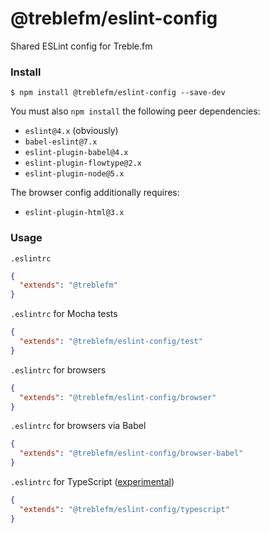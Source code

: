 # @treblefm/eslint-config
Shared ESLint config for Treble.fm

### Install
```
$ npm install @treblefm/eslint-config --save-dev
```

You must also `npm install` the following peer dependencies:
- `eslint@4.x` (obviously)
- `babel-eslint@7.x`
- `eslint-plugin-babel@4.x`
- `eslint-plugin-flowtype@2.x`
- `eslint-plugin-node@5.x`

The browser config additionally requires:
- `eslint-plugin-html@3.x`

### Usage
`.eslintrc`
```json
{
  "extends": "@treblefm"
}
```

`.eslintrc` for Mocha tests
```json
{
  "extends": "@treblefm/eslint-config/test"
}
```

`.eslintrc` for browsers
```json
{
  "extends": "@treblefm/eslint-config/browser"
}
```

`.eslintrc` for browsers via Babel
```json
{
  "extends": "@treblefm/eslint-config/browser-babel"
}
```

`.eslintrc` for TypeScript ([experimental](https://github.com/eslint/typescript-eslint-parser))
```json
{
  "extends": "@treblefm/eslint-config/typescript"
}
```
